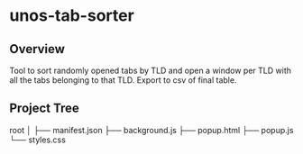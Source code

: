 # unos-tab-sorter
 
## Overview
Tool to sort randomly opened tabs by TLD and open a window per TLD with all the tabs belonging to that TLD.
Export to csv of final table.

## Project Tree
root
│
├── manifest.json
├── background.js
├── popup.html
├── popup.js
└── styles.css


